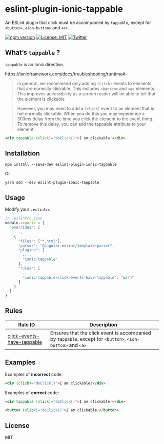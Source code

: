 # eslint-plugin-ionic-tappable

An ESLint plugin that click must be accompanied by `tappable`, except for `<button>`, `<ion-button>` and `<a>`.

[![npm version](https://img.shields.io/npm/v/eslint-plugin-ionic-tappable.svg)](https://www.npmjs.com/package/eslint-plugin-ionic-tappable)
[![License: MIT](https://img.shields.io/badge/License-MIT-yellow.svg)](https://opensource.org/licenses/MIT)
[![Twitter](https://img.shields.io/twitter/follow/l08084?style=social)](https://twitter.com/l08084)

## What’s `tappable` ?

`tappable` is an Ionic directive.

https://ionicframework.com/docs/troubleshooting/runtime#-

> In general, we recommend only adding `(click)` events to elements that are normally clickable. This includes `<button>` and `<a>` elements. This improves accessibility as a screen reader will be able to tell that the element is clickable

> However, you may need to add a `(click)` event to an element that is not normally clickable. When you do this you may experience a 300ms delay from the time you click the element to the event firing. To remove this delay, you can add the tappable attribute to your element.

```html
<div tappable (click)="doClick()">I am clickable!</div>
```

## Installation

```
npm install --save-dev eslint-plugin-ionic-tappable
```

Or

```
yarn add --dev eslint-plugin-ionic-tappable
```

## Usage

Modify your `.eslintrc`

```js
// .eslintrc.json
module.exports = {
  "overrides": [
    ...,
    {
      "files": ["*.html"],
      "parser": "@angular-eslint/template-parser",
      "plugins": [
        ...,
        "ionic-tappable"
      ],
      "rules": [
        ...,
        "ionic-tappable/click-events-have-tappable": "warn"
      ]
    }
  ]
}
```

## Rules

| Rule ID                                                                  | Description                                                                                                |
| ------------------------------------------------------------------------ | ---------------------------------------------------------------------------------------------------------- |
| [click-events-have-tappable](./docs/rules/click-events-have-tappable.md) | Ensures that the click event is accompanied by `tappable`, except for `<button>`, `<ion-button>` and `<a>` |

## Examples

Examples of **incorrect** code:

```html
<div (click)="doClick()">I am clickable!</div>
```

Examples of **correct** code:

```html
<div tappable (click)="doClick()">I am clickable!</div>

<button (click)="doClick()">I am clickable!</button>
```

## License

MIT
